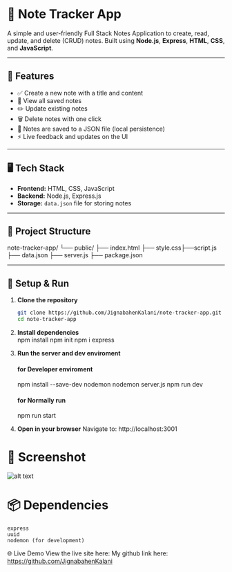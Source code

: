 # 📝 Note Tracker App

A simple and user-friendly Full Stack Notes Application to create, read, update, and delete (CRUD) notes. Built using **Node.js**, **Express**, **HTML**, **CSS**, and **JavaScript**.

---

## 🚀 Features

- ✅ Create a new note with a title and content  
- 📄 View all saved notes  
- ✏️ Update existing notes  
- 🗑️ Delete notes with one click  
- 💾 Notes are saved to a JSON file (local persistence)  
- ⚡ Live feedback and updates on the UI  

---

## 🖥️ Tech Stack

- **Frontend:** HTML, CSS, JavaScript  
- **Backend:** Node.js, Express.js  
- **Storage:** `data.json` file for storing notes  

---

## 📂 Project Structure

note-tracker-app/
└── public/ ├── index.html ├── style.css├──script.js
├── data.json 
├── server.js 
├── package.json


---

## 🔧 Setup & Run

1. **Clone the repository**  
   ```bash
   git clone https://github.com/JignabahenKalani/note-tracker-app.git
   cd note-tracker-app
2. **Install dependencies**  
   npm install
   npm init 
   npm i express 
3. **Run the server and dev enviroment**
    #### for Developer enviroment
    npm install --save-dev nodemon
    nodemon server.js 
    npm run dev

    #### for Normally run 
    npm run start
4. **Open in your browser**
    Navigate to: http://localhost:3001

# 📸 Screenshot
 ![alt text](<Screenshot 2025-07-21 at 11.36.51.png>)
    
# 📦 Dependencies
    express
    uuid
    nodemon (for development)

🌐 Live Demo
View the live site here:
My github link here: https://github.com/JignabahenKalani